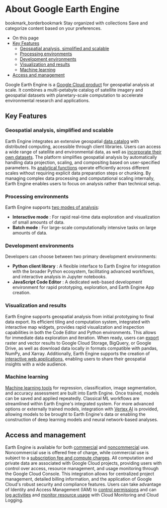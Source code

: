  
#  About Google Earth Engine 
bookmark_borderbookmark Stay organized with collections  Save and categorize content based on your preferences. 
  * On this page
  * [Key Features](https://developers.google.com/earth-engine/guides#key_features)
    * [Geospatial analysis, simplified and scalable](https://developers.google.com/earth-engine/guides#geospatial_analysis_simplified_and_scalable)
    * [Processing environments](https://developers.google.com/earth-engine/guides#processing_environments)
    * [Development environments](https://developers.google.com/earth-engine/guides#development_environments)
    * [Visualization and results](https://developers.google.com/earth-engine/guides#visualization_and_results)
    * [Machine learning](https://developers.google.com/earth-engine/guides#machine_learning)
  * [Access and management](https://developers.google.com/earth-engine/guides#access_and_management)


Google Earth Engine is a [Google Cloud product](https://cloud.google.com/earth-engine) for geospatial analysis at scale. It combines a multi-petabyte catalog of satellite imagery and geospatial datasets with planetary-scale computation to accelerate environmental research and applications.
## Key Features
### Geospatial analysis, simplified and scalable
Earth Engine integrates an extensive geospatial [data catalog](https://developers.google.com/earth-engine/datasets) with distributed computing, accessible through client libraries. Users can access a wide range of satellite and environmental data, as well as [incorporate their own datasets](https://developers.google.com/earth-engine/guides/image_upload). The platform simplifies geospatial analysis by automatically handling data projection, scaling, and compositing based on user-specified parameters. Its [analytical functions](https://developers.google.com/earth-engine/guides/objects_methods_overview) operate efficiently across different scales without requiring explicit data preparation steps or chunking. By managing complex data processing and computational scaling internally, Earth Engine enables users to focus on analysis rather than technical setup.
### Processing environments
Earth Engine supports [two modes of analysis](https://developers.google.com/earth-engine/guides/processing_environments):
  * **Interactive mode** : For rapid real-time data exploration and visualization of small amounts of data.
  * **Batch mode** : For large-scale computationally intensive tasks on large amounts of data.


### Development environments
Developers can choose between two primary development environments:
  * **Python client library** : A flexible interface to Earth Engine for integration with the broader Python ecosystem, facilitating advanced workflows, and interactive analysis in Jupyter notebooks.
  * **JavaScript Code Editor** : A dedicated web-based development environment for rapid prototyping, exploration, and Earth Engine App creation.


### Visualization and results
Earth Engine supports geospatial analysis from initial prototyping to final data export. Its efficient tiling and computation system, integrated with interactive map widgets, provides rapid visualization and inspection capabilities in both the Code Editor and Python environments. This allows for immediate data exploration and iteration. When ready, users can [export](https://developers.google.com/earth-engine/guides/exporting) raster and vector results to Google Cloud Storage, BigQuery, or Google Drive, as well as download data locally in formats compatible with pandas, NumPy, and Xarray. Additionally, Earth Engine supports the creation of [interactive web applications](https://developers.google.com/earth-engine/guides/apps), enabling users to share their geospatial insights with a wide audience.
### Machine learning
[Machine learning tools](https://developers.google.com/earth-engine/guides/machine-learning) for regression, classification, image segmentation, and accuracy assessment are built into Earth Engine. Once trained, models can be saved and applied repeatedly. Classical ML workflows are streamlined within Earth Engine's integrated system. For more advanced options or externally trained models, integration with [Vertex AI](https://cloud.google.com/vertex-ai/docs/start/introduction-unified-platform) is provided, allowing models to be brought to Earth Engine's data or enabling the construction of deep learning models and neural network-based analyses.
## Access and management
Earth Engine is available for both [commercial](https://earthengine.google.com/commercial/) and [noncommercial](https://earthengine.google.com/noncommercial/) use. Noncommercial use is offered free of charge, while commercial use is subject to a [subscription fee and compute charges](https://cloud.google.com/earth-engine/pricing). All computation and private data are associated with Google Cloud projects, providing users with control over access, resource management, and usage monitoring through the Google Cloud Console. This integration allows for centralized project management, detailed billing information, and the application of Google Cloud's robust security and compliance features. Users can take advantage of Identity and Access Management (IAM) to [control permissions](https://developers.google.com/earth-engine/cloud/access-control) and can [log activities](https://developers.google.com/earth-engine/guides/audit_logging) and [monitor resource usage](https://developers.google.com/earth-engine/guides/monitoring_usage) with Cloud Monitoring and Cloud Logging.
